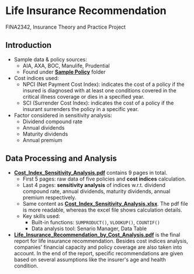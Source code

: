 # Life Insurance Recommendation
FINA2342, Insurance Theory and Practice Project

## Introduction
* Sample data & policy sources:
  * AIA, AXA, BOC, Manulife, Prudential
  * Found under [**Sample Policy**](https://github.com/lingyixu/Life-Insurance-Recommendation/tree/master/Sample%20Policy) folder
* Cost indices used:
  * NPCI (Net Payment Cost Index): indicates the cost of a policy if the insured is diagnosed with at least one conditions covered in the critical illness coverage or dies in a specified year.
  * SCI (Surrender Cost Index): indicates the cost of a policy if the insurant surrenders the policy in a specific year.
* Factor considered in sensitivity analysis:
  * Dividend compound rate
  * Annual dividends
  * Maturity dividends
  * Annual premium

## Data Processing and Analysis
* [**Cost_Index_Sensitivity_Analysis.pdf**](https://github.com/lingyixu/Life-Insurance-Recommendation/blob/master/Cost_Index_Sensitivity_Analysis.pdf) contains 9 pages in total.
  * First 5 pages: raw data of five policies and **cost indices** calculation.
  * Last 4 pages: **sensitivity analysis** of indices w.r.t. dividend compound rate, annual dividends, maturity dividends, annual premium respectively.
  * Same content as [**Cost_Index_Sensitivity_Analysis.xlsx**](https://github.com/lingyixu/Life-Insurance-Recommendation/blob/master/Cost_Index_Sensitivity_Analysis.xlsx). The pdf file is more readable, whereas the excel file shows calculation details.
  * Key skills used:
    * Built-in functions: `SUMPRODUCT()`, `VLOOKUP()`, `COUNTIF()`
    * Data analysis tool: Senario Manager, Data Table
* [**Life_Insurance_Recommendation_by_Cost_Analysis.pdf**](https://github.com/lingyixu/Life-Insurance-Recommendation/blob/master/Life_Insurance_Recommendation_by_Cost_Analysis.pdf) is the final report for life insurance recommendation. Besides cost indices analysis, companies' financial capacity and policy coverage are also taken into account. In the end of the report, specific recommendations are given based on several assumptions like the insurer's age and health condition. 
